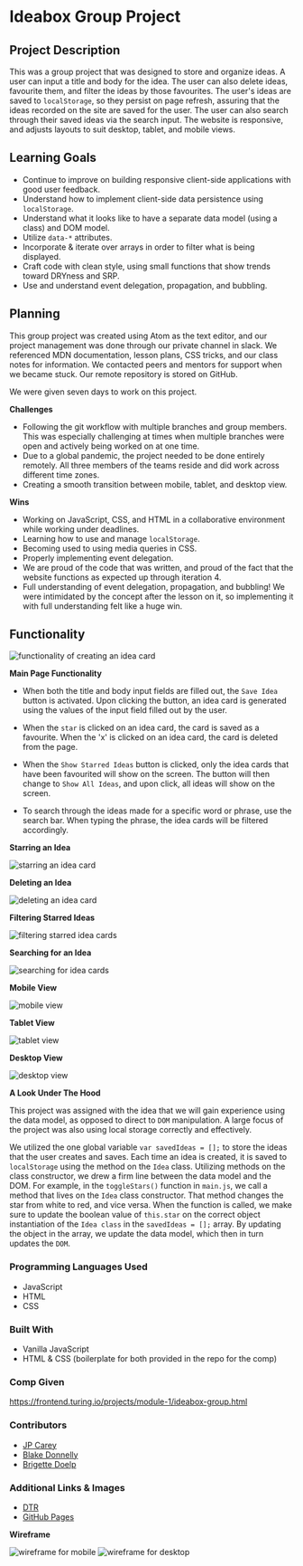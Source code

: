 # Ideabox Group Project

## Project Description ##

This was a group project that was designed to store and organize ideas. A user can input a title and body for the idea. The user can also delete ideas, favourite them, and filter the ideas by those favourites. The user's ideas are saved to `localStorage`, so they persist on page refresh, assuring that the ideas recorded on the site are saved for the user. The user can also search through their saved ideas via the search input. The website is responsive, and adjusts layouts to suit desktop, tablet, and mobile views.

## Learning Goals ##

* Continue to improve on building responsive client-side applications with good user feedback.
* Understand how to implement client-side data persistence using `localStorage`.
* Understand what it looks like to have a separate data model (using a class) and DOM model.
* Utilize `data-*` attributes.
* Incorporate & iterate over arrays in order to filter what is being displayed.
* Craft code with clean style, using small functions that show trends toward DRYness and SRP.
* Use and understand event delegation, propagation, and bubbling.

## Planning ##

This group project was created using Atom as the text editor, and our project management was done through our private channel in slack. We referenced MDN documentation, lesson plans, CSS tricks, and our class notes for information. We contacted peers and mentors for support when we became stuck. Our remote repository is stored on GitHub.

We were given seven days to work on this project.

**Challenges**

* Following the git workflow with multiple branches and group members. This was especially challenging at times when multiple branches were open and actively being worked on at one time.
* Due to a global pandemic, the project needed to be done entirely remotely. All three members of the teams reside and did work across different time zones.
* Creating a smooth transition between mobile, tablet, and desktop view.

**Wins**

* Working on JavaScript, CSS, and HTML in a collaborative environment while working under deadlines.
* Learning how to use and manage `localStorage`.
* Becoming used to using media queries in CSS.
* Properly implementing event delegation.
* We are proud of the code that was written, and proud of the fact that the website functions as expected up through iteration 4.
* Full understanding of event delegation, propagation, and bubbling! We were intimidated by the concept after the lesson on it, so implementing it with full understanding felt like a huge win.

## Functionality ##

![functionality of creating an idea card](https://i.imgur.com/UCQ9sie.gif)

**Main Page Functionality**

* When both the title and body input fields are filled out, the `Save Idea` button is activated. Upon clicking the button, an idea card is generated using the values of the input field filled out by the user.

* When the `star` is clicked on an idea card, the card is saved as a favourite. When the 'x' is clicked on an idea card, the card is deleted from the page.

* When the `Show Starred Ideas` button is clicked, only the idea cards that have been favourited will show on the screen. The button will then change to `Show All Ideas`, and upon click, all ideas will show on the screen.

* To search through the ideas made for a specific word or phrase, use the search bar. When typing the phrase, the idea cards will be filtered accordingly.

**Starring an Idea**

![starring an idea card](https://i.imgur.com/0BPHX6r.gif)


**Deleting an Idea**

![deleting an idea card](https://i.imgur.com/41FqxrT.gif)


**Filtering Starred Ideas**

![filtering starred idea cards](https://i.imgur.com/NlBNKj1.gif)


**Searching for an Idea**

![searching for idea cards](https://i.imgur.com/hodJ3f8.gif)


**Mobile View**

![mobile view](https://i.imgur.com/dmyUr5j.png)


**Tablet View**

![tablet view](https://i.imgur.com/6pCVbQl.png)

**Desktop View**


![desktop view](https://i.imgur.com/SoPmqTd.png)

**A Look Under The Hood**

This project was assigned with the idea that we will gain experience using the data model, as opposed to direct to `DOM` manipulation. A large focus of the project was also using local storage correctly and effectively.

We utilized the one global variable `var savedIdeas = [];` to store the ideas that the user creates and saves. Each time an idea is created, it is saved to `localStorage` using the method on the `Idea` class. Utilizing methods on the class constructor, we drew a firm line between the data model and the DOM. For example, in the `toggleStars()` function in `main.js`, we call a method that lives on the `Idea` class constructor. That method changes the star from white to red, and vice versa. When the function is called, we make sure to update the boolean value of `this.star` on the correct object instantiation of the `Idea class` in the `savedIdeas = [];` array. By updating the object in the array, we update the data model, which then in turn updates the `DOM`.

### Programming Languages Used ###

* JavaScript
* HTML
* CSS

### Built With ###

* Vanilla JavaScript
* HTML & CSS (boilerplate for both provided in the repo for the comp)

### Comp Given ###

https://frontend.turing.io/projects/module-1/ideabox-group.html

### Contributors ###

* [JP Carey](https://github.com/jaypeasee)
* [Blake Donnelly](https://github.com/BlakeDonn)
* [Brigette Doelp](https://github.com/BrigetteDoelp)

### Additional Links & Images ###

* [DTR](https://docs.google.com/document/d/1_f7KysMA7bNwvIehP6DSN65d5NR8qETxnz6aV8C2noA/edit#heading=h.chdm4qbpmig5)
* [GitHub Pages](https://blakedonn.github.io/ideabox-boilerplate/)

**Wireframe**

![wireframe for mobile](https://i.imgur.com/qL8Cnly.png)
![wireframe for desktop](https://i.imgur.com/hdhP2xo.png)
